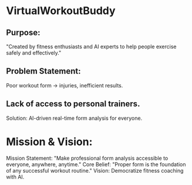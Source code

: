 # VirtualWorkoutBuddy
## Purpose:
  "Created by fitness enthusiasts and AI experts to help people exercise safely and effectively."
## Problem Statement:
  Poor workout form → injuries, inefficient results.
## Lack of access to personal trainers.
  Solution: AI-driven real-time form analysis for everyone.

# Mission & Vision:
  Mission Statement: "Make professional form   analysis accessible to everyone, anywhere, anytime."
  Core Belief: "Proper form is the foundation of any successful workout routine."
  Vision: Democratize fitness coaching with AI.


